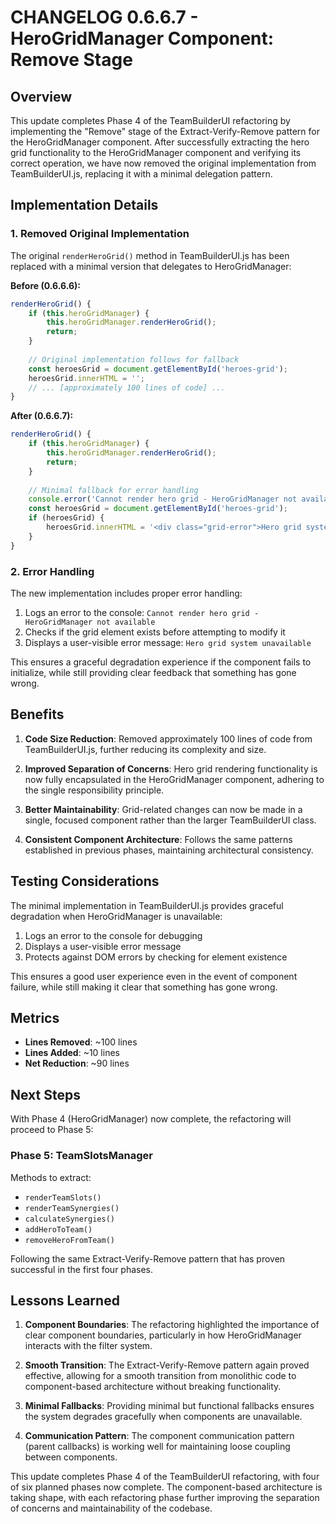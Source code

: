 # CHANGELOG 0.6.6.7 - HeroGridManager Component: Remove Stage

## Overview

This update completes Phase 4 of the TeamBuilderUI refactoring by implementing the "Remove" stage of the Extract-Verify-Remove pattern for the HeroGridManager component. After successfully extracting the hero grid functionality to the HeroGridManager component and verifying its correct operation, we have now removed the original implementation from TeamBuilderUI.js, replacing it with a minimal delegation pattern.

## Implementation Details

### 1. Removed Original Implementation

The original `renderHeroGrid()` method in TeamBuilderUI.js has been replaced with a minimal version that delegates to HeroGridManager:

**Before (0.6.6.6):**
```javascript
renderHeroGrid() {
    if (this.heroGridManager) {
        this.heroGridManager.renderHeroGrid();
        return;
    }
    
    // Original implementation follows for fallback
    const heroesGrid = document.getElementById('heroes-grid');
    heroesGrid.innerHTML = '';
    // ... [approximately 100 lines of code] ...
}
```

**After (0.6.6.7):**
```javascript
renderHeroGrid() {
    if (this.heroGridManager) {
        this.heroGridManager.renderHeroGrid();
        return;
    }
    
    // Minimal fallback for error handling
    console.error('Cannot render hero grid - HeroGridManager not available');
    const heroesGrid = document.getElementById('heroes-grid');
    if (heroesGrid) {
        heroesGrid.innerHTML = '<div class="grid-error">Hero grid system unavailable</div>';
    }
}
```

### 2. Error Handling

The new implementation includes proper error handling:

1. Logs an error to the console: `Cannot render hero grid - HeroGridManager not available`
2. Checks if the grid element exists before attempting to modify it
3. Displays a user-visible error message: `Hero grid system unavailable`

This ensures a graceful degradation experience if the component fails to initialize, while still providing clear feedback that something has gone wrong.

## Benefits

1. **Code Size Reduction**: Removed approximately 100 lines of code from TeamBuilderUI.js, further reducing its complexity and size.

2. **Improved Separation of Concerns**: Hero grid rendering functionality is now fully encapsulated in the HeroGridManager component, adhering to the single responsibility principle.

3. **Better Maintainability**: Grid-related changes can now be made in a single, focused component rather than the larger TeamBuilderUI class.

4. **Consistent Component Architecture**: Follows the same patterns established in previous phases, maintaining architectural consistency.

## Testing Considerations

The minimal implementation in TeamBuilderUI.js provides graceful degradation when HeroGridManager is unavailable:

1. Logs an error to the console for debugging
2. Displays a user-visible error message
3. Protects against DOM errors by checking for element existence

This ensures a good user experience even in the event of component failure, while still making it clear that something has gone wrong.

## Metrics

- **Lines Removed**: ~100 lines
- **Lines Added**: ~10 lines
- **Net Reduction**: ~90 lines

## Next Steps

With Phase 4 (HeroGridManager) now complete, the refactoring will proceed to Phase 5:

### Phase 5: TeamSlotsManager

Methods to extract:
- `renderTeamSlots()`
- `renderTeamSynergies()`
- `calculateSynergies()`
- `addHeroToTeam()`
- `removeHeroFromTeam()`

Following the same Extract-Verify-Remove pattern that has proven successful in the first four phases.

## Lessons Learned

1. **Component Boundaries**: The refactoring highlighted the importance of clear component boundaries, particularly in how HeroGridManager interacts with the filter system.

2. **Smooth Transition**: The Extract-Verify-Remove pattern again proved effective, allowing for a smooth transition from monolithic code to component-based architecture without breaking functionality.

3. **Minimal Fallbacks**: Providing minimal but functional fallbacks ensures the system degrades gracefully when components are unavailable.

4. **Communication Pattern**: The component communication pattern (parent callbacks) is working well for maintaining loose coupling between components.

This update completes Phase 4 of the TeamBuilderUI refactoring, with four of six planned phases now complete. The component-based architecture is taking shape, with each refactoring phase further improving the separation of concerns and maintainability of the codebase.